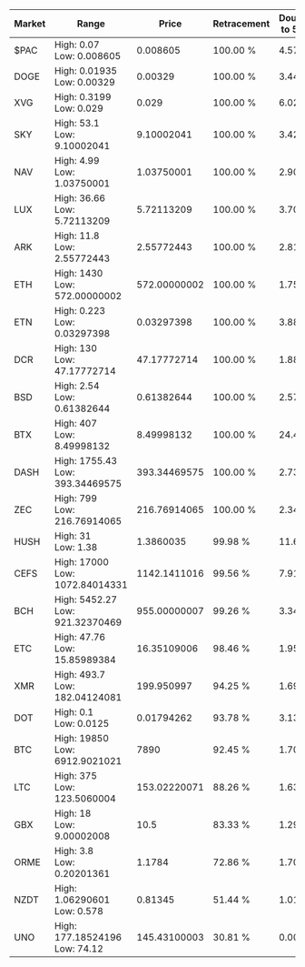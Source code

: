 | Market | Range | Price| Retracement | Doubles to 50% |
| --- | --- | --- | --- | --- |
| $PAC | High: 0.07<br />Low: 0.008605 | 0.008605 | 100.00 % | 4.57 |
| DOGE | High: 0.01935<br />Low: 0.00329 | 0.00329 | 100.00 % | 3.44 |
| XVG | High: 0.3199<br />Low: 0.029 | 0.029 | 100.00 % | 6.02 |
| SKY | High: 53.1<br />Low: 9.10002041 | 9.10002041 | 100.00 % | 3.42 |
| NAV | High: 4.99<br />Low: 1.03750001 | 1.03750001 | 100.00 % | 2.90 |
| LUX | High: 36.66<br />Low: 5.72113209 | 5.72113209 | 100.00 % | 3.70 |
| ARK | High: 11.8<br />Low: 2.55772443 | 2.55772443 | 100.00 % | 2.81 |
| ETH | High: 1430<br />Low: 572.00000002 | 572.00000002 | 100.00 % | 1.75 |
| ETN | High: 0.223<br />Low: 0.03297398 | 0.03297398 | 100.00 % | 3.88 |
| DCR | High: 130<br />Low: 47.17772714 | 47.17772714 | 100.00 % | 1.88 |
| BSD | High: 2.54<br />Low: 0.61382644 | 0.61382644 | 100.00 % | 2.57 |
| BTX | High: 407<br />Low: 8.49998132 | 8.49998132 | 100.00 % | 24.44 |
| DASH | High: 1755.43<br />Low: 393.34469575 | 393.34469575 | 100.00 % | 2.73 |
| ZEC | High: 799<br />Low: 216.76914065 | 216.76914065 | 100.00 % | 2.34 |
| HUSH | High: 31<br />Low: 1.38 | 1.3860035 | 99.98 % | 11.68 |
| CEFS | High: 17000<br />Low: 1072.84014331 | 1142.1411016 | 99.56 % | 7.91 |
| BCH | High: 5452.27<br />Low: 921.32370469 | 955.00000007 | 99.26 % | 3.34 |
| ETC | High: 47.76<br />Low: 15.85989384 | 16.35109006 | 98.46 % | 1.95 |
| XMR | High: 493.7<br />Low: 182.04124081 | 199.950997 | 94.25 % | 1.69 |
| DOT | High: 0.1<br />Low: 0.0125 | 0.01794262 | 93.78 % | 3.13 |
| BTC | High: 19850<br />Low: 6912.9021021 | 7890 | 92.45 % | 1.70 |
| LTC | High: 375<br />Low: 123.5060004 | 153.02220071 | 88.26 % | 1.63 |
| GBX | High: 18<br />Low: 9.00002008 | 10.5 | 83.33 % | 1.29 |
| ORME | High: 3.8<br />Low: 0.20201361 | 1.1784 | 72.86 % | 1.70 |
| NZDT | High: 1.06290601<br />Low: 0.578 | 0.81345 | 51.44 % | 1.01 |
| UNO | High: 177.18524196<br />Low: 74.12 | 145.43100003 | 30.81 % | 0.00 |
